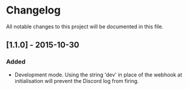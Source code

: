 # Changelog

All notable changes to this project will be documented in this file.

## [1.1.0] - 2015-10-30

### Added

- Development mode. Using the string 'dev' in place of the webhook at initialisation will prevent the Discord log from firing.
